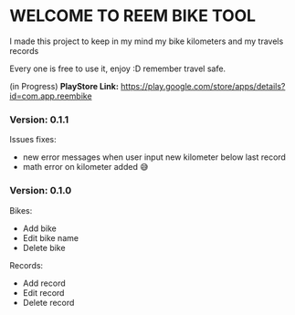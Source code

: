 # WELCOME TO REEM BIKE TOOL

I made this project to keep in my mind my bike kilometers and my travels records

Every one is free to use it, enjoy :D remember travel safe.

(in Progress)
<b>PlayStore Link:</b> https://play.google.com/store/apps/details?id=com.app.reembike

### Version: 0.1.1
Issues fixes:
* new error messages when user input new kilometer below last record
* math error on kilometer added :sweat_smile:

### Version: 0.1.0
Bikes:
* Add bike
* Edit bike name
* Delete bike

Records:
* Add record
* Edit record
* Delete record